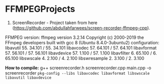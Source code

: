 # FFMPEGProjects

1. ScreenRecorder - Project taken from here (https://github.com/abdullahfarwees/screen-recorder-ffmpeg-cpp).

FFMPEG version:
ffmpeg version 3.2.14 Copyright (c) 2000-2019 the FFmpeg developers
built with gcc 8 (Ubuntu 8.4.0-3ubuntu2)
configuration: 
libavutil      55. 34.101 / 55. 34.101
libavcodec     57. 64.101 / 57. 64.101
libavformat    57. 56.101 / 57. 56.101
libavdevice    57.  1.100 / 57.  1.100
libavfilter     6. 65.100 /  6. 65.100
libswscale      4.  2.100 /  4.  2.100
libswresample   2.  3.100 /  2.  3.100

<b>How to compile:</b>
g++ screenrecorder.h screenrecorder.cpp main.cpp -o screenrecorder `pkg-config --libs libavcodec libavformat libswscale libavutil libavdevice`

